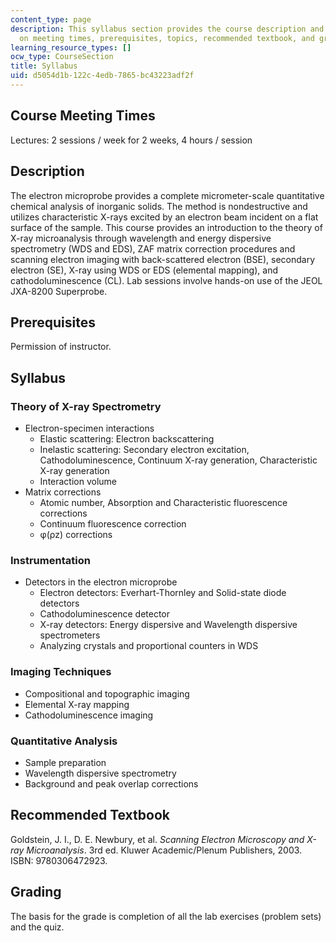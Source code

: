```yaml
---
content_type: page
description: This syllabus section provides the course description and information
  on meeting times, prerequisites, topics, recommended textbook, and grading.
learning_resource_types: []
ocw_type: CourseSection
title: Syllabus
uid: d5054d1b-122c-4edb-7865-bc43223adf2f
---
```


Course Meeting Times
--------------------

Lectures: 2 sessions / week for 2 weeks, 4 hours / session

Description
-----------

The electron microprobe provides a complete micrometer-scale quantitative chemical analysis of inorganic solids. The method is nondestructive and utilizes characteristic X-rays excited by an electron beam incident on a flat surface of the sample. This course provides an introduction to the theory of X-ray microanalysis through wavelength and energy dispersive spectrometry (WDS and EDS), ZAF matrix correction procedures and scanning electron imaging with back-scattered electron (BSE), secondary electron (SE), X-ray using WDS or EDS (elemental mapping), and cathodoluminescence (CL). Lab sessions involve hands-on use of the JEOL JXA-8200 Superprobe.

Prerequisites
-------------

Permission of instructor.

Syllabus
--------

### Theory of X-ray Spectrometry

*   Electron-specimen interactions
    *   Elastic scattering: Electron backscattering
    *   Inelastic scattering: Secondary electron excitation, Cathodoluminescence, Continuum X-ray generation, Characteristic X-ray generation
    *   Interaction volume
*   Matrix corrections
    *   Atomic number, Absorption and Characteristic fluorescence corrections
    *   Continuum fluorescence correction
    *   φ(ρz) corrections

### Instrumentation

*   Detectors in the electron microprobe
    *   Electron detectors: Everhart-Thornley and Solid-state diode detectors
    *   Cathodoluminescence detector
    *   X-ray detectors: Energy dispersive and Wavelength dispersive spectrometers
    *   Analyzing crystals and proportional counters in WDS

### Imaging Techniques

*   Compositional and topographic imaging
*   Elemental X-ray mapping
*   Cathodoluminescence imaging

### Quantitative Analysis

*   Sample preparation
*   Wavelength dispersive spectrometry
*   Background and peak overlap corrections

Recommended Textbook
--------------------

Goldstein, J. I., D. E. Newbury, et al. _Scanning Electron Microscopy and X-ray Microanalysis_. 3rd ed. Kluwer Academic/Plenum Publishers, 2003. ISBN: 9780306472923.

Grading
-------

The basis for the grade is completion of all the lab exercises (problem sets) and the quiz.
